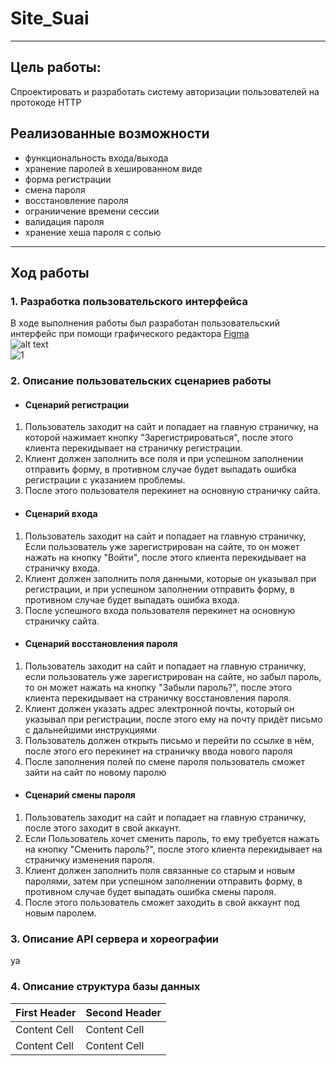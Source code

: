 # Site_Suai
____
## Цель работы:
Спроектировать и разработать систему авторизации пользователей на протокоде HTTP
## Реализованные возможности
+ функциональность входа/выхода
+ хранение паролей в хешированном виде
+ форма регистрации
+ смена пароля
+ восстановление пароля
+ ограниичение времени сессии
+ валидация пароля
+ хранение хеша пароля с солью
____
## Ход работы
### 1. Разработка пользовательского интерфейса
В ходе выполнения работы был разработан пользовательский интерфейс при помощи графического редактора [Figma](https://www.figma.com/community)\
![alt text](https://ibb.co/pn6LVJd) <br>
<img src="{% static 'img/figma1.png' %}" title="1">
### 2. Описание пользовательских сценариев работы
+ #### Сценарий регистрации
1) Пользователь заходит на сайт и попадает на главную страничку, на которой нажимает кнопку "Зарегистрироваться",
после этого клиента перекидывает на страничку регистрации.
2) Клиент должен заполнить все поля и при успешном заполнении отправить форму, в противном случае будет выпадать ошибка
регистрации с указанием проблемы.
3) После этого пользователя перекинет на основную страничку сайта.
+ #### Сценарий входа
1) Пользователь заходит на сайт и попадает на главную страничку, Если пользователь уже зарегистрирован на сайте,
то он может нажать на кнопку "Войти", после этого клиента перекидывает на страничку входа.
2) Клиент должен заполнить поля данными, которые он указывал при регистрации, и при успешном заполнении отправить форму,
в противном случае будет выпадать ошибка входа.
3) После успешного входа пользователя перекинет на основную страничку сайта.
+ #### Сценарий восстановления пароля
1) Пользователь заходит на сайт и попадает на главную страничку, если пользователь уже зарегистрирован на сайте,
но забыл пароль, то он может нажать на кнопку "Забыли пароль?", после этого клиента перекидывает на страничку
восстановления пароля.
2) Клиент должен указать адрес электронной почты, который он указывал при регистрации, после этого ему на почту придёт
письмо с дальнейшими инструкциями
3) Пользователь должен открыть письмо и перейти по ссылке в нём, после этого его перекинет на страничку ввода
нового пароля
4) После заполнения полей по смене пароля пользователь сможет зайти на сайт по новому паролю
+ #### Сценарий смены пароля
1) Пользователь заходит на сайт и попадает на главную страничку, после этого заходит в свой аккаунт.
2) Если Пользователь хочет сменить пароль, то ему требуется нажать на кнопку "Сменить пароль?", после этого клиента
перекидывает на страничку изменения пароля.
3) Клиент должен заполнить поля связанные со старым и новым паролями, затем при успешном заполнении отправить форму,
в противном случае будет выпадать ошибка смены пароля.
4) После этого пользователь сможет заходить в свой аккаунт под новым паролем.
### 3. Описание API сервера и хореографии
ya
### 4. Описание структура базы данных

| First Header | Second Header |
|--------------|---------------|
| Content Cell | Content Cell  |
| Content Cell | Content Cell  |
